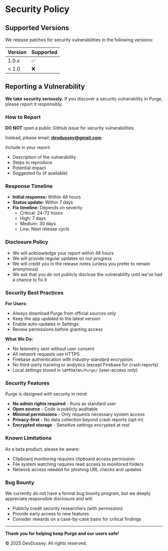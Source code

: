 # Security Policy

## Supported Versions

We release patches for security vulnerabilities in the following versions:

| Version | Supported          |
| ------- | ------------------ |
| 1.0.x   | :white_check_mark: |
| < 1.0   | :x:                |

## Reporting a Vulnerability

**We take security seriously.** If you discover a security vulnerability in Purge, please report it responsibly.

### How to Report

**DO NOT** open a public GitHub issue for security vulnerabilities.

Instead, please email: **devdussey@gmail.com**

Include in your report:
- Description of the vulnerability
- Steps to reproduce
- Potential impact
- Suggested fix (if available)

### Response Timeline

- **Initial response:** Within 48 hours
- **Status update:** Within 7 days
- **Fix timeline:** Depends on severity
  - Critical: 24-72 hours
  - High: 7 days
  - Medium: 30 days
  - Low: Next release cycle

### Disclosure Policy

- We will acknowledge your report within 48 hours
- We will provide regular updates on our progress
- We will credit you in the release notes (unless you prefer to remain anonymous)
- We ask that you do not publicly disclose the vulnerability until we've had a chance to fix it

### Security Best Practices

**For Users:**
- Always download Purge from official sources only
- Keep the app updated to the latest version
- Enable auto-updates in Settings
- Review permissions before granting access

**What We Do:**
- No telemetry sent without user consent
- All network requests use HTTPS
- Firebase authentication with industry-standard encryption
- No third-party tracking or analytics (except Firebase for crash reports)
- Local settings stored in `%APPDATA%/Purge/` (user-access only)

### Security Features

Purge is designed with security in mind:
- **No admin rights required** - Runs as standard user
- **Open source** - Code is publicly auditable
- **Minimal permissions** - Only requests necessary system access
- **Privacy-first** - No data collection beyond crash reports (opt-in)
- **Encrypted storage** - Sensitive settings encrypted at rest

### Known Limitations

As a beta product, please be aware:
- Clipboard monitoring requires clipboard access permission
- File system watching requires read access to monitored folders
- Network access needed for phishing URL checks and updates

### Bug Bounty

We currently do not have a formal bug bounty program, but we deeply appreciate responsible disclosure and will:
- Publicly credit security researchers (with permission)
- Provide early access to new features
- Consider rewards on a case-by-case basis for critical findings

---

**Thank you for helping keep Purge and our users safe!**

© 2025 DevDussey. All rights reserved.